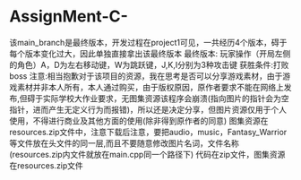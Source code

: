 # AssignMent-C-
该main_branch是最终版本，开发过程在project1可见，一共经历4个版本，碍于每个版本变化过大，因此单独直接拿出该最终版本
最终版本:
玩家操作（开局左侧的角色）A，D为左右移动键，W为跳跃键，J,K,I分别为3种攻击键
获胜条件:打败boss
注意:相当抱歉对于该项目的资源，我在思考是否可以分享游戏素材，由于游戏素材并非本人所有，本人通过购买，由于版权原因，原作者要求不能在网络上发布,但碍于实际学校大作业要求，无图集资源该程序会崩溃(指向图片的指针会为空指针，进而产生无定义行为而报错)，所以还是决定分享，但图片资源仅用于个人使用，不得进行商业及其他方面的使用(除非得到原作者的同意)
图集资源在 resources.zip文件中，注意下载后注意，要把audio，music，Fantasy_Warrior等文件放在头文件的同一层,而且不要随意修改图片名词，文件名称(resources.zip内文件就放在main.cpp同一个路径下)
代码在zip文件，图集资源在resources.zip文件
